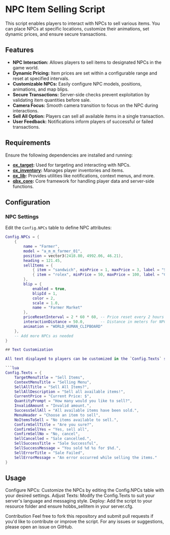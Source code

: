 # NPC Item Selling Script

This script enables players to interact with NPCs to sell various items. You can place NPCs at specific locations, customize their animations, set dynamic prices, and ensure secure transactions.

## Features

- **NPC Interaction:** Allows players to sell items to designated NPCs in the game world.
- **Dynamic Pricing:** Item prices are set within a configurable range and reset at specified intervals.
- **Customizable NPCs:** Easily configure NPC models, positions, animations, and map blips.
- **Secure Transactions:** Server-side checks prevent exploitation by validating item quantities before sale.
- **Camera Focus:** Smooth camera transition to focus on the NPC during interactions.
- **Sell All Option:** Players can sell all available items in a single transaction.
- **User Feedback:** Notifications inform players of successful or failed transactions.

## Requirements

Ensure the following dependencies are installed and running:

- **[ox_target](https://github.com/overextended/ox_target):** Used for targeting and interacting with NPCs.
- **[ox_inventory](https://github.com/overextended/ox_inventory):** Manages player inventories and items.
- **[ox_lib](https://github.com/overextended/ox_lib):** Provides utilities like notifications, context menus, and more.
- **[qbx_core](https://github.com/qbox-project/qbx_core):** Core framework for handling player data and server-side functions.

## Configuration

### NPC Settings
Edit the `Config.NPCs` table to define NPC attributes:

```lua
Config.NPCs = {
    {
        name = "Farmer",
        model = "a_m_m_farmer_01",
        position = vector3(2418.80, 4992.06, 46.21),
        heading = 121.45,
        sellItems = {
            { item = "sandwich", minPrice = 1, maxPrice = 3, label = "Sandwich", price = 0 },
            { item = "rolex", minPrice = 50, maxPrice = 100, label = "Gold Watch", price = 0 },
        },
        blip = {
            enabled = true,
            blipId = 1,
            color = 2,
            scale = 1.0,
            name = "Farmer Market"
        },
        priceResetInterval = 2 * 60 * 60, -- Price reset every 2 hours (in seconds)
        interactionDistance = 50.0,       -- Distance in meters for NPC spawn/despawn
        animation = "WORLD_HUMAN_CLIPBOARD"
    },
    -- Add more NPCs as needed
}

## Text Customization

All text displayed to players can be customized in the `Config.Texts` section:

```lua
Config.Texts = {
    TargetMenuTitle = "Sell Items",
    ContextMenuTitle = "Selling Menu",
    SellAllTitle = "Sell All Items?",
    SellAllDescription = "Sell all available items!",
    CurrentPrice = "Current Price: $",
    QuantityPrompt = "How many would you like to sell?",
    InvalidAmount = "Invalid amount.",
    SuccessSellAll = "All available items have been sold.",
    MenuHeader = "Choose an item to sell",
    NoItemsToSell = "No items available to sell.",
    ConfirmSellTitle = "Are you sure?",
    ConfirmSellYes = "Yes, sell all",
    ConfirmSellNo = "No, cancel",
    SellCancelled = "Sale cancelled.",
    SellSuccessTitle = "Sale Successful",
    SellSuccessMessage = "You sold %d %s for $%d.",
    SellErrorTitle = "Sale Failed",
    SellErrorMessage = "An error occurred while selling the items."
}
```

## Usage
Configure NPCs: Customize the NPCs by editing the Config.NPCs table with your desired settings.
Adjust Texts: Modify the Config.Texts to suit your server's language and messaging style.
Deploy: Add the script to your resource folder and ensure hobbs_sellitem in your server.cfg.

Contribution
Feel free to fork this repository and submit pull requests if you'd like to contribute or improve the script. For any issues or suggestions, please open an issue on GitHub.
